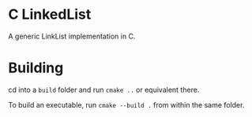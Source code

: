 # C LinkedList
 A generic LinkList implementation in C.

# Building
cd into a `build` folder and run `cmake ..` or equivalent there.

To build an executable, run `cmake --build .` from within the same folder.
